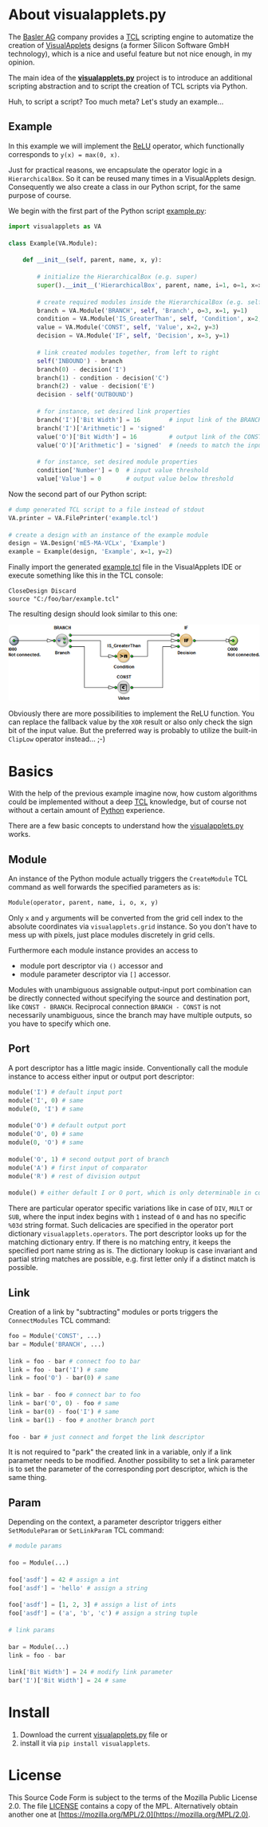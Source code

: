 # About visualapplets.py

The [Basler AG](https://www.baslerweb.com) company provides a [TCL](https://docs.baslerweb.com/visualapplets/files/documents/TCL/Content/4_VisualApplets/TCL/Intro.htm) scripting engine to automatize the creation of [VisualApplets](https://www.baslerweb.com/en/products/frame-grabber-portfolio/visualapplets) designs (a former Silicon Software GmbH technology), which is a nice and useful feature but not nice enough, in my opinion.

The main idea of the **[visualapplets.py](https://github.com/jurihock/visualapplets.py/blob/main/visualapplets.py)** project is to introduce an additional scripting abstraction and to script the creation of TCL scripts via Python.

Huh, to script a script? Too much meta? Let's study an example...

## Example

In this example we will implement the [ReLU](https://en.wikipedia.org/wiki/Rectifier_(neural_networks)) operator, which functionally corresponds to `y(x) = max(0, x)`.

Just for practical reasons, we encapsulate the operator logic in a `HierarchicalBox`. So it can be reused many times in a VisualApplets design. Consequently we also create a class in our Python script, for the same purpose of course.

We begin with the first part of the Python script [example.py](https://github.com/jurihock/visualapplets.py/blob/main/example.py):

```python
import visualapplets as VA

class Example(VA.Module):

    def __init__(self, parent, name, x, y):

        # initialize the HierarchicalBox (e.g. super)
        super().__init__('HierarchicalBox', parent, name, i=1, o=1, x=x, y=y)

        # create required modules inside the HierarchicalBox (e.g. self)
        branch = VA.Module('BRANCH', self, 'Branch', o=3, x=1, y=1)
        condition = VA.Module('IS_GreaterThan', self, 'Condition', x=2, y=2)
        value = VA.Module('CONST', self, 'Value', x=2, y=3)
        decision = VA.Module('IF', self, 'Decision', x=3, y=1)

        # link created modules together, from left to right
        self('INBOUND') - branch
        branch(0) - decision('I')
        branch(1) - condition - decision('C')
        branch(2) - value - decision('E')
        decision - self('OUTBOUND')

        # for instance, set desired link properties
        branch('I')['Bit Width'] = 16        # input link of the BRANCH
        branch('I')['Arithmetic'] = 'signed'
        value('O')['Bit Width'] = 16         # output link of the CONST
        value('O')['Arithmetic'] = 'signed'  # (needs to match the input link)

        # for instance, set desired module properties
        condition['Number'] = 0  # input value threshold
        value['Value'] = 0       # output value below threshold
```

Now the second part of our Python script:

```python
# dump generated TCL script to a file instead of stdout
VA.printer = VA.FilePrinter('example.tcl')

# create a design with an instance of the example module
design = VA.Design('mE5-MA-VCLx', 'Example')
example = Example(design, 'Example', x=1, y=2)
```

Finally import the generated [example.tcl](https://github.com/jurihock/visualapplets.py/raw/main/example.tcl) file in the VisualApplets IDE or execute something like this in the TCL console:

```
CloseDesign Discard
source "C:/foo/bar/example.tcl"
```

The resulting design should look similar to this one:

![](https://github.com/jurihock/visualapplets.py/raw/main/example.png)

Obviously there are more possibilities to implement the ReLU function. You can replace the fallback value by the `XOR` result or also only check the sign bit of the input value. But the preferred way is probably to utilize the built-in `ClipLow` operator instead... ;-)

# Basics

With the help of the previous example imagine now, how custom algorithms could be implemented without a deep [TCL](https://en.wikipedia.org/wiki/Tcl) knowledge, but of course not without a certain amount of [Python](https://www.python.org/doc/essays/comparisons) experience.

There are a few basic concepts to understand how the [visualapplets.py](https://github.com/jurihock/visualapplets.py/blob/main/visualapplets.py) works.

## Module

An instance of the Python module actually triggers the `CreateModule` TCL command as well forwards the specified parameters as is:

```python
Module(operator, parent, name, i, o, x, y)
```

Only `x` and `y` arguments will be converted from the grid cell index to the absolute coordinates via `visualapplets.grid` instance. So you don't have to mess up with pixels, just place modules discretely in grid cells.

Furthermore each module instance provides an access to

* module port descriptor via `()` accessor and
* module parameter descriptor via `[]` accessor.

Modules with unambiguous assignable output-input port combination can be directly connected without specifying the source and destination port, like `CONST - BRANCH`. Reciprocal connection `BRANCH - CONST` is not necessarily unambiguous, since the branch may have multiple outputs, so you have to specify which one.

## Port

A port descriptor has a little magic inside. Conventionally call the module instance to access either input or output port descriptor:

```python
module('I') # default input port
module('I', 0) # same
module(0, 'I') # same

module('O') # default output port
module('O', 0) # same
module(0, 'O') # same

module('O', 1) # second output port of branch
module('A') # first input of comparator
module('R') # rest of division output

module() # either default I or O port, which is only determinable in connection context
```

There are particular operator specific variations like in case of `DIV`, `MULT` or `SUB`, where the input index begins with `1` instead of `0` and has no specific `%03d` string format. Such delicacies are specified in the operator port dictionary `visualapplets.operators`. The port descriptor looks up for the matching dictionary entry. If there is no matching entry, it keeps the specified port name string as is. The dictionary lookup is case invariant and partial string matches are possible, e.g. first letter only if a distinct match is possible.

## Link

Creation of a link by "subtracting" modules or ports triggers the `ConnectModules` TCL command:

```python
foo = Module('CONST', ...)
bar = Module('BRANCH', ...)

link = foo - bar # connect foo to bar
link = foo - bar('I') # same
link = foo('O') - bar(0) # same

link = bar - foo # connect bar to foo
link = bar('O', 0) - foo # same
link = bar(0) - foo('I') # same
link = bar(1) - foo # another branch port

foo - bar # just connect and forget the link descriptor
```

It is not required to "park" the created link in a variable, only if a link parameter needs to be modified. Another possibility to set a link parameter is to set the parameter of the corresponding port descriptor, which is the same thing.

## Param

Depending on the context, a parameter descriptor triggers either `SetModuleParam` or `SetLinkParam` TCL command:

```python
# module params

foo = Module(...)

foo['asdf'] = 42 # assign a int
foo['asdf'] = 'hello' # assign a string

foo['asdf'] = [1, 2, 3] # assign a list of ints
foo['asdf'] = ('a', 'b', 'c') # assign a string tuple

# link params

bar = Module(...)
link = foo - bar

link['Bit Width'] = 24 # modify link parameter
bar('I')['Bit Width'] = 24 # same
```

# Install

1. Download the current [visualapplets.py](https://github.com/jurihock/visualapplets.py/blob/main/visualapplets.py) file or
2. install it via `pip install visualapplets`.

# License

This Source Code Form is subject to the terms of the Mozilla Public License 2.0. The file [LICENSE](LICENSE) contains a copy of the MPL. Alternatively obtain another one at [https://mozilla.org/MPL/2.0](https://mozilla.org/MPL/2.0).
